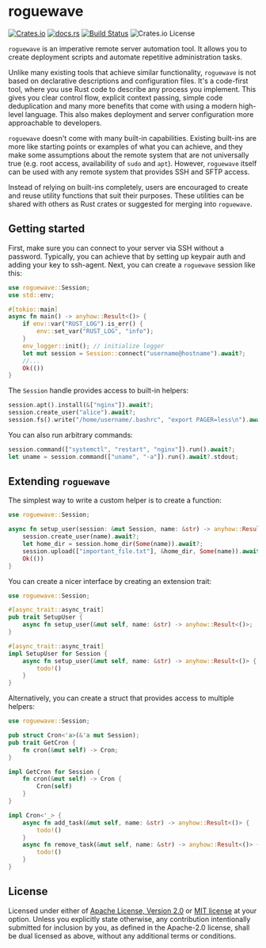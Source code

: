 # roguewave

[![Crates.io][crates-badge]][crates-url]
[![docs.rs][docs-badge]][docs-url]
[![Build Status][actions-badge]][actions-url]
![Crates.io License][license-badge]

[crates-badge]: https://img.shields.io/crates/v/roguewave.svg
[crates-url]: https://crates.io/crates/roguewave
[license-badge]: https://img.shields.io/crates/l/roguewave
[docs-badge]: https://img.shields.io/docsrs/roguewave
[docs-url]: https://docs.rs/roguewave
[actions-badge]: https://img.shields.io/github/actions/workflow/status/Riateche/roguewave/ci.yml?branch=main
[actions-url]: https://github.com/Riateche/roguewave/actions?query=branch%3Amain

`roguewave` is an imperative remote server automation tool.
It allows you to create deployment scripts and automate repetitive
administration tasks.

Unlike many existing tools that achieve similar functionality,
`roguewave` is not based on declarative descriptions and configuration files.
It's a code-first tool, where you use Rust code to describe any process
you implement. This gives you clear control flow, explicit context passing,
simple code deduplication and many more benefits that come with using a modern
high-level language. This also makes deployment and server configuration
more approachable to developers.

`roguewave` doesn't come with many built-in capabilities. Existing built-ins are more like
starting points or examples of what you can achieve, and they make some assumptions
about the remote system that are not universally true (e.g. root access, availability of
`sudo` and `apt`). However, `roguewave` itself can be used with any remote system
that provides SSH and SFTP access.

Instead of relying on built-ins completely, users are encouraged
to create and reuse utility functions that suit their purposes. These utilities can
be shared with others as Rust crates or suggested for merging into `roguewave`.

## Getting started

First, make sure you can connect to your server via SSH without a password. Typically,
you can achieve that by setting up keypair auth and adding your key to ssh-agent.
Next, you can create a `roguewave` session like this:
```rust
use roguewave::Session;
use std::env;

#[tokio::main]
async fn main() -> anyhow::Result<()> {
    if env::var("RUST_LOG").is_err() {
        env::set_var("RUST_LOG", "info");
    }
    env_logger::init(); // initialize logger
    let mut session = Session::connect("username@hostname").await?;
    //...
    Ok(())
}
```

The `Session` handle provides access to built-in helpers:
```rust
session.apt().install(&["nginx"]).await?;
session.create_user("alice").await?;
session.fs().write("/home/username/.bashrc", "export PAGER=less\n").await?;
```
You can also run arbitrary commands:
```rust
session.command(["systemctl", "restart", "nginx"]).run().await?;
let uname = session.command(["uname", "-a"]).run().await?.stdout;
```

## Extending `roguewave`

The simplest way to write a custom helper is to create a function:
```rust
use roguewave::Session;

async fn setup_user(session: &mut Session, name: &str) -> anyhow::Result<()> {
    session.create_user(name).await?;
    let home_dir = session.home_dir(Some(name)).await?;
    session.upload(["important_file.txt"], &home_dir, Some(name)).await?;
    Ok(())
}
```
You can create a nicer interface by creating an extension trait:
```rust
use roguewave::Session;

#[async_trait::async_trait]
pub trait SetupUser {
    async fn setup_user(&mut self, name: &str) -> anyhow::Result<()>;
}

#[async_trait::async_trait]
impl SetupUser for Session {
    async fn setup_user(&mut self, name: &str) -> anyhow::Result<()> {
        todo!()
    }
}
```
Alternatively, you can create a struct that provides access to multiple helpers:
```rust
use roguewave::Session;

pub struct Cron<'a>(&'a mut Session);
pub trait GetCron {
    fn cron(&mut self) -> Cron;
}

impl GetCron for Session {
    fn cron(&mut self) -> Cron {
        Cron(self)
    }
}

impl Cron<'_> {
    async fn add_task(&mut self, name: &str) -> anyhow::Result<()> {
        todo!()
    }
    async fn remove_task(&mut self, name: &str) -> anyhow::Result<()> {
        todo!()
    }
}
```

## License
Licensed under either of <a href="LICENSE-APACHE">Apache License, Version 2.0</a>
or <a href="LICENSE-MIT">MIT license</a> at your option. Unless you explicitly state otherwise,
any contribution intentionally submitted for inclusion by you, as defined in the Apache-2.0 license,
shall be dual licensed as above, without any additional terms or conditions.
